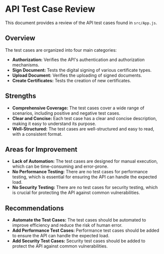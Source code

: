 # API Test Case Review

This document provides a review of the API test cases found in `src/App.js`.

## Overview

The test cases are organized into four main categories:

- **Authorization:** Verifies the API's authentication and authorization mechanisms.
- **Sign Document:** Tests the digital signing of various certificate types.
- **Upload Document:** Verifies the uploading of signed documents.
- **Create Certificates:** Tests the creation of new certificates.

## Strengths

- **Comprehensive Coverage:** The test cases cover a wide range of scenarios, including positive and negative test cases.
- **Clear and Concise:** Each test case has a clear and concise description, making it easy to understand its purpose.
- **Well-Structured:** The test cases are well-structured and easy to read, with a consistent format.

## Areas for Improvement

- **Lack of Automation:** The test cases are designed for manual execution, which can be time-consuming and error-prone.
- **No Performance Testing:** There are no test cases for performance testing, which is essential for ensuring the API can handle the expected load.
- **No Security Testing:** There are no test cases for security testing, which is crucial for protecting the API against common vulnerabilities.

## Recommendations

- **Automate the Test Cases:** The test cases should be automated to improve efficiency and reduce the risk of human error.
- **Add Performance Test Cases:** Performance test cases should be added to ensure the API can handle the expected load.
- **Add Security Test Cases:** Security test cases should be added to protect the API against common vulnerabilities.
